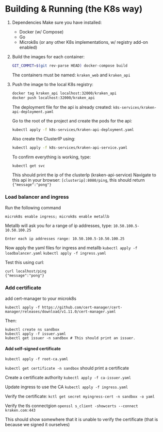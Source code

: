 # Building & Running (the K8s way)

1. Dependencies
   Make sure you have installed:
   - Docker (w/ Compose)
   - Go
   - Microk8s (or any other K8s implementations, w/ registry add-on enabled)

2. Build the images for each container:
   ```bash
   GIT_COMMIT=$(git rev-parse HEAD) docker-compose build
   ```
   The containers must be named: `kraken_web` and `kraken_api`

3. Push the image to the local K8s registry:
   ```bash
   docker tag kraken_api localhost:32000/kraken_api
   docker push localhost:32000/kraken_api
   ```
   
   The deployment file for the api is already created: `k8s-services/kraken-api-deployment.yaml`

   Go to the root of the project and create the pods for the api:
   ```bash
   kubectl apply -f k8s-services/kraken-api-deployment.yaml
   ```

   Also create the ClusterIP using:
   ```bash
   kubectl apply -f k8s-services/kraken-api-service.yaml
   ```

   To confirm everything is working, type:
   ```
   kubectl get svc
   ```
   This should print the ip of the clusterIp (kraken-api-service)
   Navigate to this api in your browser: `[clusterip]:8080/ping`, this should return `{"message":"pong"}`

### Load balancer and ingress
Run the following command

`microk8s enable ingress; microk8s enable metallb`

Metallb will ask you for a range of ip addresses, type: `10.50.100.5-10.50.100.25`
```bash
Enter each ip addresses range: 10.50.100.5-10.50.100.25
```

Now apply the yaml files for ingress and metallb
`kubectl apply -f loadbalancer.yaml`
`kubectl apply -f ingress.yaml`

Test this using curl:
```
curl localhost/ping
{"message":"pong"}
```

### Add certificate
add cert-manager to your microk8s
```
kubectl apply -f https://github.com/cert-manager/cert-manager/releases/download/v1.11.0/cert-manager.yaml
```

Then:
```
kubectl create ns sandbox
kubectl apply -f issuer.yaml
kubectl get issuer -n sandbox # This should print an issuer.
```

#### Add self-signed certificate
`kubectl apply -f root-ca.yaml`

`kubectl get certificate -n sandbox` should print a certificate

Create a certificate authority
`kubectl apply -f ca-issuer.yaml`

Update ingress to use the CA
`kubectl apply -f ingress.yaml`

Verify the certificate:
`kctl get secret myingress-cert -n sandbox -o yaml`

Verify the tls connectgion
`openssl s_client -showcerts --connect kraken.com:443`

This should show somewhere that it is unable to verify the certificate
(that is because we signed it ourselves)